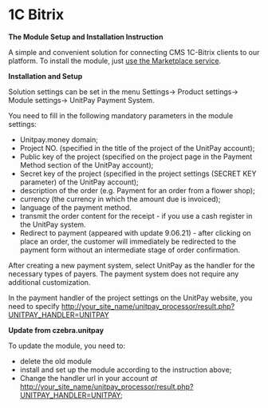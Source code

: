# 1C Bitrix

**The Module Setup and Installation Instruction**

A simple and convenient solution for connecting CMS 1C-Bitrix clients to our platform. To install the module, just [use the Marketplace service](https://marketplace.1c-bitrix.ru/solutions/unitpay.paymodule/).

**Installation and Setup**

Solution settings can be set in the menu Settings-&gt; Product settings-&gt; Module settings-&gt; UnitPay Payment System.

You need to fill in the following mandatory parameters in the module settings:

* Unitpay.money domain;
* Project NO. \(specified in the title of the project of the UnitPay account\); 
* Public key of the project \(specified on the project page in the Payment Method section of the UnitPay account\); 
* Secret key of the project \(specified in the project settings \(SECRET KEY parameter\) of the UnitPay account\); 
* description of the order \(e.g. Payment for an order from a flower shop\); 
* currency \(the currency in which the amount due is invoiced\); 
* language of the payment method. 
* transmit the order content for the receipt - if you use a cash register in the UnitPay system.
* Redirect to payment \(appeared with update 9.06.21\) - after clicking on place an order, the customer will immediately be redirected to the payment form without an intermediate stage of order confirmation.

After creating a new payment system, select UnitPay as the handler for the necessary types of payers. The payment system does not require any additional customization.

In the payment handler of the project settings on the UnitPay website, you need to specify [http://your\_site\_name/unitpay\_processor/result.php?UNITPAY\_HANDLER=UNITPAY](http://your_site_name/unitpay_processor/result.php?UNITPAY_HANDLER=UNITPAY)

**Update from czebra.unitpay**

To update the module, you need to:

* delete the old module
* install and set up the module according to the instruction above; 
* Change the handler url in your account _at_ [http://your\_site\_name/unitpay\_processor/result.php?UNITPAY\_HANDLER=UNITPAY](http://your_site_name/unitpay_processor/result.php?UNITPAY_HANDLER=UNITPAY); 

